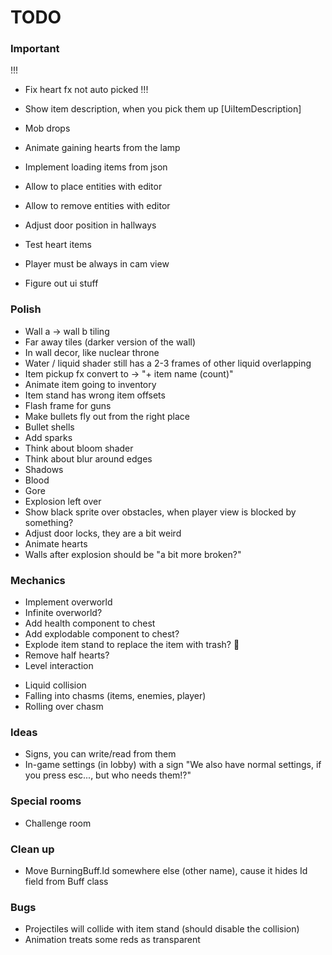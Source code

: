 # TODO

### Important

!!!
* Fix heart fx not auto picked
!!!


* Show item description, when you pick them up [UiItemDescription]
* Mob drops
* Animate gaining hearts from the lamp
* Implement loading items from json
* Allow to place entities with editor
* Allow to remove entities with editor
* Adjust door position in hallways
* Test heart items
* Player must be always in cam view
* Figure out ui stuff

### Polish

* Wall a -> wall b tiling
* Far away tiles (darker version of the wall)
* In wall decor, like nuclear throne
* Water / liquid shader still has a 2-3 frames of other liquid overlapping
* Item pickup fx convert to -> "+ item name (count)"
* Animate item going to inventory
* Item stand has wrong item offsets
* Flash frame for guns
* Make bullets fly out from the right place
* Bullet shells
* Add sparks
* Think about bloom shader
* Think about blur around edges
* Shadows
* Blood
* Gore
* Explosion left over
* Show black sprite over obstacles, when player view is blocked by something?
* Adjust door locks, they are a bit weird
* Animate hearts
* Walls after explosion should be "a bit more broken?"

### Mechanics

* Implement overworld
* Infinite overworld?
* Add health component to chest
* Add explodable component to chest?
* Explode item stand to replace the item with trash? :thinking:
* Remove half hearts?
* Level interaction
 + Liquid collision
 + Falling into chasms (items, enemies, player)
 + Rolling over chasm

### Ideas

* Signs, you can write/read from them
* In-game settings (in lobby) with a sign "We also have normal settings, if you press esc..., but who needs them!?"

### Special rooms

* Challenge room

### Clean up

* Move BurningBuff.Id somewhere else (other name), cause it hides Id field from Buff class

### Bugs

* Projectiles will collide with item stand (should disable the collision)
* Animation treats some reds as transparent
